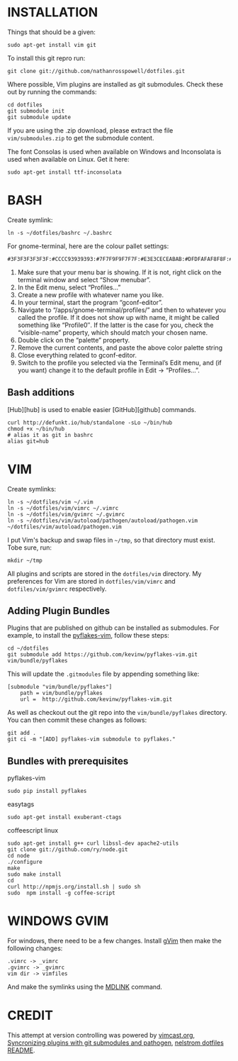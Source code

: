 INSTALLATION
===

Things that should be a given:

    sudo apt-get install vim git

To install this git repro run:

    git clone git://github.com/nathanrosspowell/dotfiles.git

Where possible, Vim plugins are installed as git submodules. Check these out by running the commands:

    cd dotfiles
    git submodule init
    git submodule update

If you are using the .zip download, please extract the file `vim/submodules.zip` to get the submodule content.

The font Consolas is used when available on Windows and Inconsolata is used when available on Linux. Get it here:

    sudo apt-get install ttf-inconsolata

BASH
===

Create symlink:

    ln -s ~/dotfiles/bashrc ~/.bashrc

For gnome-terminal, here are the colour pallet settings:

    #3F3F3F3F3F3F:#CCCC93939393:#7F7F9F9F7F7F:#E3E3CECEABAB:#DFDFAFAF8F8F:#CCCC93939393:#8C8CD0D0D3D3:#DCDCDCDCCCCC:#3F3F3F3F3F3F:#CCCC93939393:#7F7F9F9F7F7F:#E3E3CECEABAB:#DFDFAFAF8F8F:#CCCC93939393:#8C8CD0D0D3D3:#DCDCDCDCCCCC

1. Make sure that your menu bar is showing. If it is not, right click on the terminal window and select “Show menubar”.
2. In the Edit menu, select “Profiles…”
3. Create a new profile with whatever name you like.
4. In your terminal, start the program “gconf-editor”.
5. Navigate to “/apps/gnome-terminal/profiles/” and then to whatever you called the profile. If it does not show up with name, it might be called something like “Profile0″. If the latter is the case for you, check the “visible-name” property, which should match your chosen name.
6. Double click on the “palette” property.
7. Remove the current contents, and paste the above color palette string
8. Close everything related to gconf-editor.
9. Switch to the profile you selected via the Terminal’s Edit menu, and (if you want) change it to the default profile in Edit -> “Profiles…”.

Bash additions
--------------

[Hub][hub] is used to enable easier [GitHub][github] commands.

    curl http://defunkt.io/hub/standalone -sLo ~/bin/hub
    chmod +x ~/bin/hub
    # alias it as git in bashrc
    alias git=hub

VIM
===

Create symlinks:

    ln -s ~/dotfiles/vim ~/.vim
    ln -s ~/dotfiles/vim/vimrc ~/.vimrc
    ln -s ~/dotfiles/vim/gvimrc ~/.gvimrc
    ln -s ~/dotfiles/vim/autoload/pathogen/autoload/pathogen.vim ~/dotfiles/vim/autoload/pathogen.vim

I put Vim's backup and swap files in `~/tmp`, so that directory must exist.
Tobe sure, run: 

    mkdir ~/tmp

All plugins and scripts are stored in the `dotfiles/vim` directory.
My preferences for Vim are stored in `dotfiles/vim/vimrc` and `dotfiles/vim/gvimrc` respectively. 

Adding Plugin Bundles
---------------------

Plugins that are published on github can be installed as submodules.
For example, to install the [pyflakes-vim][pyflake], follow these steps:

    cd ~/dotfiles
    git submodule add https://github.com/kevinw/pyflakes-vim.git vim/bundle/pyflakes

This will update the `.gitmodules` file by appending something like:

    [submodule "vim/bundle/pyflakes"]
        path = vim/bundle/pyflakes
        url =  http://github.com/kevinw/pyflakes-vim.git

As well as checkout out the git repo into the `vim/bundle/pyflakes` directory.
You can then commit these changes as follows:

    git add .
    git ci -m "[ADD] pyflakes-vim submodule to pyflakes."


Bundles with prerequisites
--------------------------

pyflakes-vim

    sudo pip install pyflakes

easytags

    sudo apt-get install exuberant-ctags

coffeescript linux

    sudo apt-get install g++ curl libssl-dev apache2-utils
    git clone git://github.com/ry/node.git
    cd node
    ./configure
    make
    sudo make install
    cd
    curl http://npmjs.org/install.sh | sudo sh
    sudo  npm install -g coffee-script


WINDOWS GVIM
===

For windows, there need to be a few changes.
Install [gVim][gvim] then make the following changes:

    .vimrc -> _vimrc
    .gvimrc -> _gvimrc
    vim dir -> vimfiles
    
And make the symlinks using the [MDLINK][mklink] command.

CREDIT
===

This attempt at version controlling was powered by [vimcast.org][vco], [Syncronizing plugins with git submodules and pathogen][vcopost], [nelstrom dotfiles README][nel].

[vco]: http://vimcast.org
[vcopost]: http://vimcasts.org/episodes/synchronizing-plugins-with-git-submodules-and-pathogen/
[nel]: https://raw.github.com/nelstrom/dotfiles/master/README.markdown
[pyflake]: https://github.com/kevinw/pyflakes-vim
[gvim]: http://www.vim.org/download.php
[mklink]: http://technet.microsoft.com/en-us/library/cc753194(WS.10).aspxi 
[huv]: http://defunkt.io/hub/
